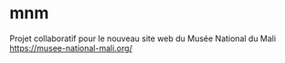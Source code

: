 # mnm
Projet collaboratif pour le nouveau site web du Musée National du Mali https://musee-national-mali.org/
